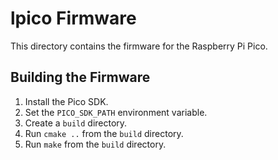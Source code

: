# lpico Firmware

This directory contains the firmware for the Raspberry Pi Pico.

## Building the Firmware

1.  Install the Pico SDK.
2.  Set the `PICO_SDK_PATH` environment variable.
3.  Create a `build` directory.
4.  Run `cmake ..` from the `build` directory.
5.  Run `make` from the `build` directory.
